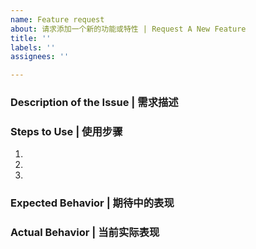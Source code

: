 ```yaml
---
name: Feature request
about: 请求添加一个新的功能或特性 | Request A New Feature
title: ''
labels: ''
assignees: ''

---
```


### Description of the Issue | 需求描述
<!--- Provide a more detailed description to the issue itself -->

### Steps to Use | 使用步骤
<!--- Set of steps to reproduce this issue -->
1. 
2. 
3. 

### Expected Behavior | 期待中的表现
<!--- What did you expect to happen -->

### Actual Behavior | 当前实际表现
<!--- What actually happened -->
